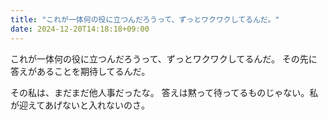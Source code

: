 ```yaml
---
title: "これが一体何の役に立つんだろうって、ずっとワクワクしてるんだ。"
date: 2024-12-20T14:18:18+09:00
---
```

これが一体何の役に立つんだろうって、ずっとワクワクしてるんだ。
その先に答えがあることを期待してるんだ。

その私は、まだまだ他人事だったな。
答えは黙って待ってるものじゃない。私が迎えてあげないと入れないのさ。
